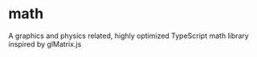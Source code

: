 # math
A graphics and physics related, highly optimized TypeScript math library inspired by glMatrix.js
